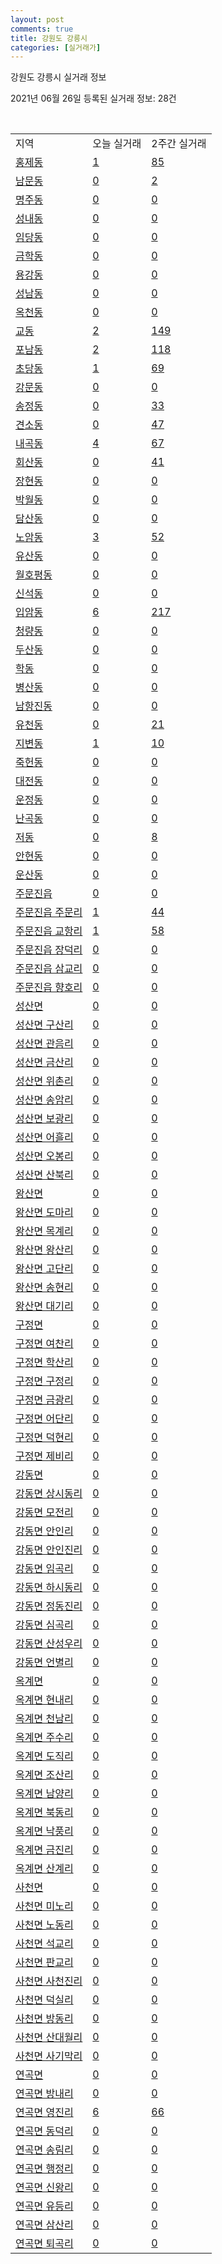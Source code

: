 ```yaml
---
layout: post
comments: true
title: 강원도 강릉시
categories: [실거래가]
---
```


강원도 강릉시 실거래 정보

2021년 06월 26일 등록된 실거래 정보: 28건

<script type="text/javascript">
  google.charts.load('current', {'packages':['corechart']});
  google.charts.setOnLoadCallback(drawChart);

  function drawChart() {
    var data = google.visualization.arrayToDataTable([['거래일', '매매', '전월세', '전매'], ['2021-02', 0, 6, 0], ['2021-03', 6, 23, 0], ['2021-04', 171, 90, 11], ['2021-05', 333, 152, 36], ['2021-06', 168, 80, 11]]);

    var options = {
      title: '최근 유형별 거래량 추이',
      legend: { position: 'bottom' }
    };

    var chart = new google.visualization.LineChart(document.getElementById('columnchart_material'));
    chart.draw(data, (options));
  }
</script>

<div id="columnchart_material" style="width: 450px; margin-left: -35px"></div>
<br>
<table class="sortable">
  <tr>
    <td>지역</td>
    <td>오늘 실거래</td>
    <td>2주간 실거래</td>
  </tr>

  
  <tr class="item">
    <td><a href="4215010100.html">홍제동</a></td>
    <td><a href="4215010100.html">1</a></td>
    <td><a href="4215010100.html">85</a></td>
  </tr>
    

  <tr class="item">
    <td><a href="4215010200.html">남문동</a></td>
    <td><a href="4215010200.html">0</a></td>
    <td><a href="4215010200.html">2</a></td>
  </tr>
    

  <tr class="item">
    <td><a href="4215010300.html">명주동</a></td>
    <td><a href="4215010300.html">0</a></td>
    <td><a href="4215010300.html">0</a></td>
  </tr>
    

  <tr class="item">
    <td><a href="4215010400.html">성내동</a></td>
    <td><a href="4215010400.html">0</a></td>
    <td><a href="4215010400.html">0</a></td>
  </tr>
    

  <tr class="item">
    <td><a href="4215010500.html">임당동</a></td>
    <td><a href="4215010500.html">0</a></td>
    <td><a href="4215010500.html">0</a></td>
  </tr>
    

  <tr class="item">
    <td><a href="4215010600.html">금학동</a></td>
    <td><a href="4215010600.html">0</a></td>
    <td><a href="4215010600.html">0</a></td>
  </tr>
    

  <tr class="item">
    <td><a href="4215010700.html">용강동</a></td>
    <td><a href="4215010700.html">0</a></td>
    <td><a href="4215010700.html">0</a></td>
  </tr>
    

  <tr class="item">
    <td><a href="4215010800.html">성남동</a></td>
    <td><a href="4215010800.html">0</a></td>
    <td><a href="4215010800.html">0</a></td>
  </tr>
    

  <tr class="item">
    <td><a href="4215010900.html">옥천동</a></td>
    <td><a href="4215010900.html">0</a></td>
    <td><a href="4215010900.html">0</a></td>
  </tr>
    

  <tr class="item">
    <td><a href="4215011000.html">교동</a></td>
    <td><a href="4215011000.html">2</a></td>
    <td><a href="4215011000.html">149</a></td>
  </tr>
    

  <tr class="item">
    <td><a href="4215011100.html">포남동</a></td>
    <td><a href="4215011100.html">2</a></td>
    <td><a href="4215011100.html">118</a></td>
  </tr>
    

  <tr class="item">
    <td><a href="4215011200.html">초당동</a></td>
    <td><a href="4215011200.html">1</a></td>
    <td><a href="4215011200.html">69</a></td>
  </tr>
    

  <tr class="item">
    <td><a href="4215011300.html">강문동</a></td>
    <td><a href="4215011300.html">0</a></td>
    <td><a href="4215011300.html">0</a></td>
  </tr>
    

  <tr class="item">
    <td><a href="4215011400.html">송정동</a></td>
    <td><a href="4215011400.html">0</a></td>
    <td><a href="4215011400.html">33</a></td>
  </tr>
    

  <tr class="item">
    <td><a href="4215011500.html">견소동</a></td>
    <td><a href="4215011500.html">0</a></td>
    <td><a href="4215011500.html">47</a></td>
  </tr>
    

  <tr class="item">
    <td><a href="4215011600.html">내곡동</a></td>
    <td><a href="4215011600.html">4</a></td>
    <td><a href="4215011600.html">67</a></td>
  </tr>
    

  <tr class="item">
    <td><a href="4215011700.html">회산동</a></td>
    <td><a href="4215011700.html">0</a></td>
    <td><a href="4215011700.html">41</a></td>
  </tr>
    

  <tr class="item">
    <td><a href="4215011800.html">장현동</a></td>
    <td><a href="4215011800.html">0</a></td>
    <td><a href="4215011800.html">0</a></td>
  </tr>
    

  <tr class="item">
    <td><a href="4215011900.html">박월동</a></td>
    <td><a href="4215011900.html">0</a></td>
    <td><a href="4215011900.html">0</a></td>
  </tr>
    

  <tr class="item">
    <td><a href="4215012000.html">담산동</a></td>
    <td><a href="4215012000.html">0</a></td>
    <td><a href="4215012000.html">0</a></td>
  </tr>
    

  <tr class="item">
    <td><a href="4215012100.html">노암동</a></td>
    <td><a href="4215012100.html">3</a></td>
    <td><a href="4215012100.html">52</a></td>
  </tr>
    

  <tr class="item">
    <td><a href="4215012200.html">유산동</a></td>
    <td><a href="4215012200.html">0</a></td>
    <td><a href="4215012200.html">0</a></td>
  </tr>
    

  <tr class="item">
    <td><a href="4215012300.html">월호평동</a></td>
    <td><a href="4215012300.html">0</a></td>
    <td><a href="4215012300.html">0</a></td>
  </tr>
    

  <tr class="item">
    <td><a href="4215012400.html">신석동</a></td>
    <td><a href="4215012400.html">0</a></td>
    <td><a href="4215012400.html">0</a></td>
  </tr>
    

  <tr class="item">
    <td><a href="4215012500.html">입암동</a></td>
    <td><a href="4215012500.html">6</a></td>
    <td><a href="4215012500.html">217</a></td>
  </tr>
    

  <tr class="item">
    <td><a href="4215012600.html">청량동</a></td>
    <td><a href="4215012600.html">0</a></td>
    <td><a href="4215012600.html">0</a></td>
  </tr>
    

  <tr class="item">
    <td><a href="4215012700.html">두산동</a></td>
    <td><a href="4215012700.html">0</a></td>
    <td><a href="4215012700.html">0</a></td>
  </tr>
    

  <tr class="item">
    <td><a href="4215012800.html">학동</a></td>
    <td><a href="4215012800.html">0</a></td>
    <td><a href="4215012800.html">0</a></td>
  </tr>
    

  <tr class="item">
    <td><a href="4215012900.html">병산동</a></td>
    <td><a href="4215012900.html">0</a></td>
    <td><a href="4215012900.html">0</a></td>
  </tr>
    

  <tr class="item">
    <td><a href="4215013000.html">남항진동</a></td>
    <td><a href="4215013000.html">0</a></td>
    <td><a href="4215013000.html">0</a></td>
  </tr>
    

  <tr class="item">
    <td><a href="4215013100.html">유천동</a></td>
    <td><a href="4215013100.html">0</a></td>
    <td><a href="4215013100.html">21</a></td>
  </tr>
    

  <tr class="item">
    <td><a href="4215013200.html">지변동</a></td>
    <td><a href="4215013200.html">1</a></td>
    <td><a href="4215013200.html">10</a></td>
  </tr>
    

  <tr class="item">
    <td><a href="4215013300.html">죽헌동</a></td>
    <td><a href="4215013300.html">0</a></td>
    <td><a href="4215013300.html">0</a></td>
  </tr>
    

  <tr class="item">
    <td><a href="4215013400.html">대전동</a></td>
    <td><a href="4215013400.html">0</a></td>
    <td><a href="4215013400.html">0</a></td>
  </tr>
    

  <tr class="item">
    <td><a href="4215013500.html">운정동</a></td>
    <td><a href="4215013500.html">0</a></td>
    <td><a href="4215013500.html">0</a></td>
  </tr>
    

  <tr class="item">
    <td><a href="4215013600.html">난곡동</a></td>
    <td><a href="4215013600.html">0</a></td>
    <td><a href="4215013600.html">0</a></td>
  </tr>
    

  <tr class="item">
    <td><a href="4215013700.html">저동</a></td>
    <td><a href="4215013700.html">0</a></td>
    <td><a href="4215013700.html">8</a></td>
  </tr>
    

  <tr class="item">
    <td><a href="4215013800.html">안현동</a></td>
    <td><a href="4215013800.html">0</a></td>
    <td><a href="4215013800.html">0</a></td>
  </tr>
    

  <tr class="item">
    <td><a href="4215013900.html">운산동</a></td>
    <td><a href="4215013900.html">0</a></td>
    <td><a href="4215013900.html">0</a></td>
  </tr>
    

  <tr class="item">
    <td><a href="4215025000.html">주문진읍</a></td>
    <td><a href="4215025000.html">0</a></td>
    <td><a href="4215025000.html">0</a></td>
  </tr>
    

  <tr class="item">
    <td><a href="4215025021.html">주문진읍 주문리</a></td>
    <td><a href="4215025021.html">1</a></td>
    <td><a href="4215025021.html">44</a></td>
  </tr>
    

  <tr class="item">
    <td><a href="4215025022.html">주문진읍 교항리</a></td>
    <td><a href="4215025022.html">1</a></td>
    <td><a href="4215025022.html">58</a></td>
  </tr>
    

  <tr class="item">
    <td><a href="4215025023.html">주문진읍 장덕리</a></td>
    <td><a href="4215025023.html">0</a></td>
    <td><a href="4215025023.html">0</a></td>
  </tr>
    

  <tr class="item">
    <td><a href="4215025024.html">주문진읍 삼교리</a></td>
    <td><a href="4215025024.html">0</a></td>
    <td><a href="4215025024.html">0</a></td>
  </tr>
    

  <tr class="item">
    <td><a href="4215025025.html">주문진읍 향호리</a></td>
    <td><a href="4215025025.html">0</a></td>
    <td><a href="4215025025.html">0</a></td>
  </tr>
    

  <tr class="item">
    <td><a href="4215031000.html">성산면</a></td>
    <td><a href="4215031000.html">0</a></td>
    <td><a href="4215031000.html">0</a></td>
  </tr>
    

  <tr class="item">
    <td><a href="4215031021.html">성산면 구산리</a></td>
    <td><a href="4215031021.html">0</a></td>
    <td><a href="4215031021.html">0</a></td>
  </tr>
    

  <tr class="item">
    <td><a href="4215031022.html">성산면 관음리</a></td>
    <td><a href="4215031022.html">0</a></td>
    <td><a href="4215031022.html">0</a></td>
  </tr>
    

  <tr class="item">
    <td><a href="4215031023.html">성산면 금산리</a></td>
    <td><a href="4215031023.html">0</a></td>
    <td><a href="4215031023.html">0</a></td>
  </tr>
    

  <tr class="item">
    <td><a href="4215031024.html">성산면 위촌리</a></td>
    <td><a href="4215031024.html">0</a></td>
    <td><a href="4215031024.html">0</a></td>
  </tr>
    

  <tr class="item">
    <td><a href="4215031025.html">성산면 송암리</a></td>
    <td><a href="4215031025.html">0</a></td>
    <td><a href="4215031025.html">0</a></td>
  </tr>
    

  <tr class="item">
    <td><a href="4215031026.html">성산면 보광리</a></td>
    <td><a href="4215031026.html">0</a></td>
    <td><a href="4215031026.html">0</a></td>
  </tr>
    

  <tr class="item">
    <td><a href="4215031027.html">성산면 어흘리</a></td>
    <td><a href="4215031027.html">0</a></td>
    <td><a href="4215031027.html">0</a></td>
  </tr>
    

  <tr class="item">
    <td><a href="4215031028.html">성산면 오봉리</a></td>
    <td><a href="4215031028.html">0</a></td>
    <td><a href="4215031028.html">0</a></td>
  </tr>
    

  <tr class="item">
    <td><a href="4215031029.html">성산면 산북리</a></td>
    <td><a href="4215031029.html">0</a></td>
    <td><a href="4215031029.html">0</a></td>
  </tr>
    

  <tr class="item">
    <td><a href="4215032000.html">왕산면</a></td>
    <td><a href="4215032000.html">0</a></td>
    <td><a href="4215032000.html">0</a></td>
  </tr>
    

  <tr class="item">
    <td><a href="4215032021.html">왕산면 도마리</a></td>
    <td><a href="4215032021.html">0</a></td>
    <td><a href="4215032021.html">0</a></td>
  </tr>
    

  <tr class="item">
    <td><a href="4215032022.html">왕산면 목계리</a></td>
    <td><a href="4215032022.html">0</a></td>
    <td><a href="4215032022.html">0</a></td>
  </tr>
    

  <tr class="item">
    <td><a href="4215032023.html">왕산면 왕산리</a></td>
    <td><a href="4215032023.html">0</a></td>
    <td><a href="4215032023.html">0</a></td>
  </tr>
    

  <tr class="item">
    <td><a href="4215032024.html">왕산면 고단리</a></td>
    <td><a href="4215032024.html">0</a></td>
    <td><a href="4215032024.html">0</a></td>
  </tr>
    

  <tr class="item">
    <td><a href="4215032025.html">왕산면 송현리</a></td>
    <td><a href="4215032025.html">0</a></td>
    <td><a href="4215032025.html">0</a></td>
  </tr>
    

  <tr class="item">
    <td><a href="4215032026.html">왕산면 대기리</a></td>
    <td><a href="4215032026.html">0</a></td>
    <td><a href="4215032026.html">0</a></td>
  </tr>
    

  <tr class="item">
    <td><a href="4215033000.html">구정면</a></td>
    <td><a href="4215033000.html">0</a></td>
    <td><a href="4215033000.html">0</a></td>
  </tr>
    

  <tr class="item">
    <td><a href="4215033021.html">구정면 여찬리</a></td>
    <td><a href="4215033021.html">0</a></td>
    <td><a href="4215033021.html">0</a></td>
  </tr>
    

  <tr class="item">
    <td><a href="4215033022.html">구정면 학산리</a></td>
    <td><a href="4215033022.html">0</a></td>
    <td><a href="4215033022.html">0</a></td>
  </tr>
    

  <tr class="item">
    <td><a href="4215033023.html">구정면 구정리</a></td>
    <td><a href="4215033023.html">0</a></td>
    <td><a href="4215033023.html">0</a></td>
  </tr>
    

  <tr class="item">
    <td><a href="4215033024.html">구정면 금광리</a></td>
    <td><a href="4215033024.html">0</a></td>
    <td><a href="4215033024.html">0</a></td>
  </tr>
    

  <tr class="item">
    <td><a href="4215033025.html">구정면 어단리</a></td>
    <td><a href="4215033025.html">0</a></td>
    <td><a href="4215033025.html">0</a></td>
  </tr>
    

  <tr class="item">
    <td><a href="4215033026.html">구정면 덕현리</a></td>
    <td><a href="4215033026.html">0</a></td>
    <td><a href="4215033026.html">0</a></td>
  </tr>
    

  <tr class="item">
    <td><a href="4215033027.html">구정면 제비리</a></td>
    <td><a href="4215033027.html">0</a></td>
    <td><a href="4215033027.html">0</a></td>
  </tr>
    

  <tr class="item">
    <td><a href="4215034000.html">강동면</a></td>
    <td><a href="4215034000.html">0</a></td>
    <td><a href="4215034000.html">0</a></td>
  </tr>
    

  <tr class="item">
    <td><a href="4215034021.html">강동면 상시동리</a></td>
    <td><a href="4215034021.html">0</a></td>
    <td><a href="4215034021.html">0</a></td>
  </tr>
    

  <tr class="item">
    <td><a href="4215034022.html">강동면 모전리</a></td>
    <td><a href="4215034022.html">0</a></td>
    <td><a href="4215034022.html">0</a></td>
  </tr>
    

  <tr class="item">
    <td><a href="4215034023.html">강동면 안인리</a></td>
    <td><a href="4215034023.html">0</a></td>
    <td><a href="4215034023.html">0</a></td>
  </tr>
    

  <tr class="item">
    <td><a href="4215034024.html">강동면 안인진리</a></td>
    <td><a href="4215034024.html">0</a></td>
    <td><a href="4215034024.html">0</a></td>
  </tr>
    

  <tr class="item">
    <td><a href="4215034025.html">강동면 임곡리</a></td>
    <td><a href="4215034025.html">0</a></td>
    <td><a href="4215034025.html">0</a></td>
  </tr>
    

  <tr class="item">
    <td><a href="4215034026.html">강동면 하시동리</a></td>
    <td><a href="4215034026.html">0</a></td>
    <td><a href="4215034026.html">0</a></td>
  </tr>
    

  <tr class="item">
    <td><a href="4215034028.html">강동면 정동진리</a></td>
    <td><a href="4215034028.html">0</a></td>
    <td><a href="4215034028.html">0</a></td>
  </tr>
    

  <tr class="item">
    <td><a href="4215034029.html">강동면 심곡리</a></td>
    <td><a href="4215034029.html">0</a></td>
    <td><a href="4215034029.html">0</a></td>
  </tr>
    

  <tr class="item">
    <td><a href="4215034030.html">강동면 산성우리</a></td>
    <td><a href="4215034030.html">0</a></td>
    <td><a href="4215034030.html">0</a></td>
  </tr>
    

  <tr class="item">
    <td><a href="4215034031.html">강동면 언별리</a></td>
    <td><a href="4215034031.html">0</a></td>
    <td><a href="4215034031.html">0</a></td>
  </tr>
    

  <tr class="item">
    <td><a href="4215035000.html">옥계면</a></td>
    <td><a href="4215035000.html">0</a></td>
    <td><a href="4215035000.html">0</a></td>
  </tr>
    

  <tr class="item">
    <td><a href="4215035021.html">옥계면 현내리</a></td>
    <td><a href="4215035021.html">0</a></td>
    <td><a href="4215035021.html">0</a></td>
  </tr>
    

  <tr class="item">
    <td><a href="4215035022.html">옥계면 천남리</a></td>
    <td><a href="4215035022.html">0</a></td>
    <td><a href="4215035022.html">0</a></td>
  </tr>
    

  <tr class="item">
    <td><a href="4215035023.html">옥계면 주수리</a></td>
    <td><a href="4215035023.html">0</a></td>
    <td><a href="4215035023.html">0</a></td>
  </tr>
    

  <tr class="item">
    <td><a href="4215035024.html">옥계면 도직리</a></td>
    <td><a href="4215035024.html">0</a></td>
    <td><a href="4215035024.html">0</a></td>
  </tr>
    

  <tr class="item">
    <td><a href="4215035025.html">옥계면 조산리</a></td>
    <td><a href="4215035025.html">0</a></td>
    <td><a href="4215035025.html">0</a></td>
  </tr>
    

  <tr class="item">
    <td><a href="4215035026.html">옥계면 남양리</a></td>
    <td><a href="4215035026.html">0</a></td>
    <td><a href="4215035026.html">0</a></td>
  </tr>
    

  <tr class="item">
    <td><a href="4215035027.html">옥계면 북동리</a></td>
    <td><a href="4215035027.html">0</a></td>
    <td><a href="4215035027.html">0</a></td>
  </tr>
    

  <tr class="item">
    <td><a href="4215035028.html">옥계면 낙풍리</a></td>
    <td><a href="4215035028.html">0</a></td>
    <td><a href="4215035028.html">0</a></td>
  </tr>
    

  <tr class="item">
    <td><a href="4215035029.html">옥계면 금진리</a></td>
    <td><a href="4215035029.html">0</a></td>
    <td><a href="4215035029.html">0</a></td>
  </tr>
    

  <tr class="item">
    <td><a href="4215035030.html">옥계면 산계리</a></td>
    <td><a href="4215035030.html">0</a></td>
    <td><a href="4215035030.html">0</a></td>
  </tr>
    

  <tr class="item">
    <td><a href="4215036000.html">사천면</a></td>
    <td><a href="4215036000.html">0</a></td>
    <td><a href="4215036000.html">0</a></td>
  </tr>
    

  <tr class="item">
    <td><a href="4215036021.html">사천면 미노리</a></td>
    <td><a href="4215036021.html">0</a></td>
    <td><a href="4215036021.html">0</a></td>
  </tr>
    

  <tr class="item">
    <td><a href="4215036022.html">사천면 노동리</a></td>
    <td><a href="4215036022.html">0</a></td>
    <td><a href="4215036022.html">0</a></td>
  </tr>
    

  <tr class="item">
    <td><a href="4215036023.html">사천면 석교리</a></td>
    <td><a href="4215036023.html">0</a></td>
    <td><a href="4215036023.html">0</a></td>
  </tr>
    

  <tr class="item">
    <td><a href="4215036024.html">사천면 판교리</a></td>
    <td><a href="4215036024.html">0</a></td>
    <td><a href="4215036024.html">0</a></td>
  </tr>
    

  <tr class="item">
    <td><a href="4215036025.html">사천면 사천진리</a></td>
    <td><a href="4215036025.html">0</a></td>
    <td><a href="4215036025.html">0</a></td>
  </tr>
    

  <tr class="item">
    <td><a href="4215036026.html">사천면 덕실리</a></td>
    <td><a href="4215036026.html">0</a></td>
    <td><a href="4215036026.html">0</a></td>
  </tr>
    

  <tr class="item">
    <td><a href="4215036027.html">사천면 방동리</a></td>
    <td><a href="4215036027.html">0</a></td>
    <td><a href="4215036027.html">0</a></td>
  </tr>
    

  <tr class="item">
    <td><a href="4215036028.html">사천면 산대월리</a></td>
    <td><a href="4215036028.html">0</a></td>
    <td><a href="4215036028.html">0</a></td>
  </tr>
    

  <tr class="item">
    <td><a href="4215036029.html">사천면 사기막리</a></td>
    <td><a href="4215036029.html">0</a></td>
    <td><a href="4215036029.html">0</a></td>
  </tr>
    

  <tr class="item">
    <td><a href="4215037000.html">연곡면</a></td>
    <td><a href="4215037000.html">0</a></td>
    <td><a href="4215037000.html">0</a></td>
  </tr>
    

  <tr class="item">
    <td><a href="4215037021.html">연곡면 방내리</a></td>
    <td><a href="4215037021.html">0</a></td>
    <td><a href="4215037021.html">0</a></td>
  </tr>
    

  <tr class="item">
    <td><a href="4215037022.html">연곡면 영진리</a></td>
    <td><a href="4215037022.html">6</a></td>
    <td><a href="4215037022.html">66</a></td>
  </tr>
    

  <tr class="item">
    <td><a href="4215037023.html">연곡면 동덕리</a></td>
    <td><a href="4215037023.html">0</a></td>
    <td><a href="4215037023.html">0</a></td>
  </tr>
    

  <tr class="item">
    <td><a href="4215037024.html">연곡면 송림리</a></td>
    <td><a href="4215037024.html">0</a></td>
    <td><a href="4215037024.html">0</a></td>
  </tr>
    

  <tr class="item">
    <td><a href="4215037025.html">연곡면 행정리</a></td>
    <td><a href="4215037025.html">0</a></td>
    <td><a href="4215037025.html">0</a></td>
  </tr>
    

  <tr class="item">
    <td><a href="4215037026.html">연곡면 신왕리</a></td>
    <td><a href="4215037026.html">0</a></td>
    <td><a href="4215037026.html">0</a></td>
  </tr>
    

  <tr class="item">
    <td><a href="4215037027.html">연곡면 유등리</a></td>
    <td><a href="4215037027.html">0</a></td>
    <td><a href="4215037027.html">0</a></td>
  </tr>
    

  <tr class="item">
    <td><a href="4215037028.html">연곡면 삼산리</a></td>
    <td><a href="4215037028.html">0</a></td>
    <td><a href="4215037028.html">0</a></td>
  </tr>
    

  <tr class="item">
    <td><a href="4215037029.html">연곡면 퇴곡리</a></td>
    <td><a href="4215037029.html">0</a></td>
    <td><a href="4215037029.html">0</a></td>
  </tr>
    


</table>


    